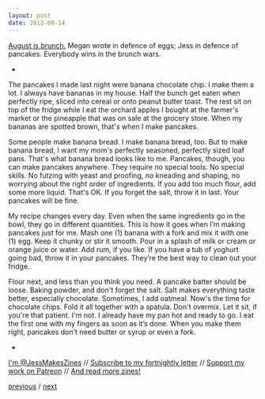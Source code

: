 ```yaml
---
layout: post
date: 2012-08-14
---
```


[August is brunch.](https://jessdriscoll.itch.io/the-general-review) Megan wrote in defence of eggs; Jess in defence of pancakes. Everybody wins in the brunch wars. 

-

The pancakes I made last night were banana chocolate chip. I make them a lot. I always have bananas in my house. Half the bunch get eaten when perfectly ripe, sliced into cereal or onto peanut butter toast. The rest sit on top of the fridge while I eat the orchard apples I bought at the farmer's market or the pineapple that was on sale at the grocery store. When my bananas are spotted brown, that's when I make pancakes.

Some people make banana bread. I make banana bread, too. But to make banana bread, I want my mom's perfectly seasoned, perfectly sized loaf pans. That's what banana bread looks like to me. Pancakes, though, you can make pancakes anywhere. They require no special tools. No special skills. No futzing with yeast and proofing, no kneading and shaping, no worrying about the right order of ingredients. If you add too much flour, add some more liquid. That's OK. If you forget the salt, throw it in last. Your pancakes will be fine.

My recipe changes every day. Even when the same ingredients go in the bowl, they go in different quantities. This is how it goes when I’m making pancakes just for me. Mash one (1) banana with a fork and mix it with one (1) egg. Keep it chunky or stir it smooth. Pour in a splash of milk or cream or orange juice or water. Add rum, if you like. If you have a tub of yoghurt going bad, throw it in your pancakes. They’re the best way to clean out your fridge.

Flour next, and less than you think you need. A pancake batter should be loose. Baking powder, and don't forget the salt. Salt makes everything taste better, especially chocolate. Sometimes, I add oatmeal. Now's the time for chocolate chips. Fold it all together with a spatula. Don't overmix. Let it sit, if you're that patient. I'm not. I already have my pan hot and ready to go. I eat the first one with my fingers as soon as it’s done. When you make them right, pancakes don't need butter or syrup or even a fork.

-

[I'm @JessMakesZines](https://twitter.com/JessMakesZines) // [Subscribe to my fortnightly letter](http://tinyletter.com/jessdriscoll) // [Support my work on Patreon](https://www.patreon.com/jessdriscoll) // [And read more zines!](https://jessdriscoll.itch.io/)

<a href="{{page.previous.url}}">previous</a> / <a href="{{page.next.url}}">next</a>
